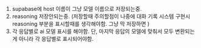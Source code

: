 1. supabase에 host 이름이 그냥 모델 이름으로 저장되는중. 
2. reasoning 저장안되는중. (저장할때 주의할점이 나중에 대화 기록 시스템 구현시 reasoning 부분을 표시할때를 생각해야함. 그냥 막 저장하면 )
2. 각 응답별로 ai 모델 표시를 해야함. 단, 마지막 응답의 모델에 맞춰서 모두 변환되는게 아니라 각 응답별로 표시되어야함. 
